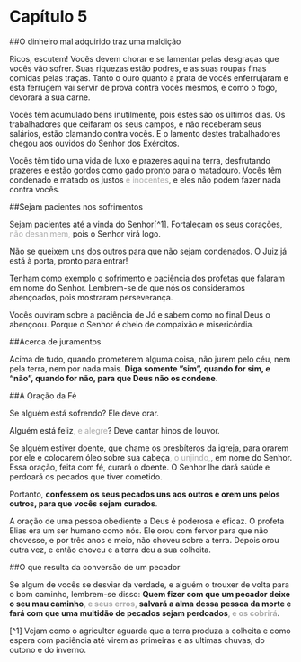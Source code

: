 # Capítulo 5

##O dinheiro mal adquirido traz uma maldição

Ricos, escutem! Vocês devem chorar e se lamentar pelas desgraças que vocês vão sofrer. Suas riquezas estão podres, e as suas roupas finas comidas pelas traças. Tanto o ouro quanto a prata de vocês enferrujaram e esta ferrugem vai servir de prova contra vocês mesmos, e como o fogo, devorará a sua carne.

Vocês têm acumulado bens inutilmente, pois estes são os últimos dias. Os trabalhadores que ceifaram os seus campos, e não receberam seus salários, estão clamando contra vocês. E o lamento destes trabalhadores chegou aos ouvidos do Senhor dos Exércitos.

Vocês têm tido uma vida de luxo e prazeres aqui na terra, desfrutando prazeres e estão  gordos como gado pronto para o matadouro. Vocês têm condenado e matado os justos <font color="darkgray">e inocentes</font>, e eles não podem fazer nada contra vocês.

##Sejam pacientes nos sofrimentos

Sejam pacientes até a vinda do Senhor[^1]. Fortaleçam os seus corações, <font color="darkgray">não desanimem,</font> pois o Senhor virá logo.

Não se queixem uns dos outros para que não sejam condenados. O Juiz já está à porta, pronto para entrar!

Tenham como exemplo o sofrimento e paciência dos profetas que falaram em nome do Senhor. Lembrem-se de que nós os consideramos abençoados, pois mostraram perseverança.

Vocês ouviram sobre a paciência de Jó e sabem como no final Deus o abençoou. Porque o Senhor é cheio de compaixão e misericórdia.

##Acerca de juramentos

Acima de tudo, quando prometerem alguma coisa, não jurem pelo céu, nem pela terra, nem por nada mais. **Diga somente ”sim”, quando for sim, e “não”, quando for não, para que Deus não os condene**.

##A Oração da Fé

Se alguém está sofrendo? Ele deve orar.

Alguém está feliz<font color="darkgray">, e alegre</font>? Deve cantar hinos de louvor.

Se alguém estiver doente, que chame os presbíteros da igreja, para orarem por ele e colocarem óleo sobre sua cabeça<font color="darkgray">, o unjindo,</font>, em nome do Senhor. Essa oração, feita com fé, curará o doente. O Senhor lhe dará saúde e perdoará os pecados que tiver cometido.

Portanto, **confessem os seus pecados uns aos outros e orem uns pelos outros, para que vocês sejam curados**.

A oração de uma pessoa obediente a Deus é poderosa e eficaz. O profeta Elias era um ser humano como nós. Ele orou com fervor para que não chovesse, e por três anos e meio, não choveu sobre a terra. Depois orou outra vez, e então choveu e a terra deu a sua colheita.

##O que resulta da conversão de um pecador

Se algum de vocês se desviar da verdade, e alguém o trouxer de volta para o bom caminho, lembrem-se disso: **Quem fizer com que um pecador deixe o seu mau caminho<font color="darkgray">, e seus erros,</font> salvará a alma dessa pessoa da morte e fará com que uma multidão de pecados sejam perdoados<font color="darkgray">, e os cobrirá</font>.**

[^1] Vejam como o agricultor aguarda que a terra produza a colheita e como espera com paciência até virem as primeiras e as ultimas chuvas, do outono e do inverno.